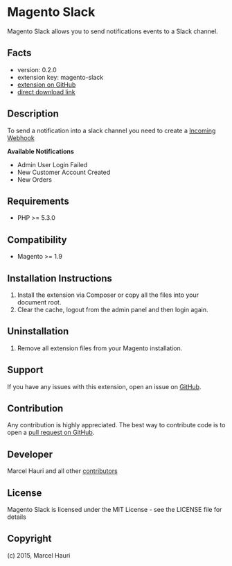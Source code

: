 Magento Slack
=============

Magento Slack allows you to send notifications events to a Slack channel. 

Facts
-----
- version: 0.2.0
- extension key: magento-slack
- [extension on GitHub](https://github.com/mhauri/magento-slack)
- [direct download link](https://github.com/mhauri/magento-slack/archive/master.zip)

Description
-----------

To send a notification into a slack channel you need to create a [Incoming Webhook](https://api.slack.com/incoming-webhooks)

**Available Notifications**

 - Admin User Login Failed
 - New Customer Account Created
 - New Orders

Requirements
------------
- PHP >= 5.3.0

Compatibility
-------------
- Magento >= 1.9

Installation Instructions
-------------------------
1. Install the extension via Composer or copy all the files into your document root.
2. Clear the cache, logout from the admin panel and then login again.

Uninstallation
--------------
1. Remove all extension files from your Magento installation.

Support
-------
If you have any issues with this extension, open an issue on [GitHub](https://github.com/mhauri/magento-slack/issues).

Contribution
------------
Any contribution is highly appreciated. The best way to contribute code is to open a [pull request on GitHub](https://help.github.com/articles/using-pull-requests).

Developer
---------
Marcel Hauri and all other [contributors](https://github.com/mhauri/magento-slack/contributors)

License
-------
Magento Slack is licensed under the MIT License - see the LICENSE file for details

Copyright
---------
(c) 2015, Marcel Hauri